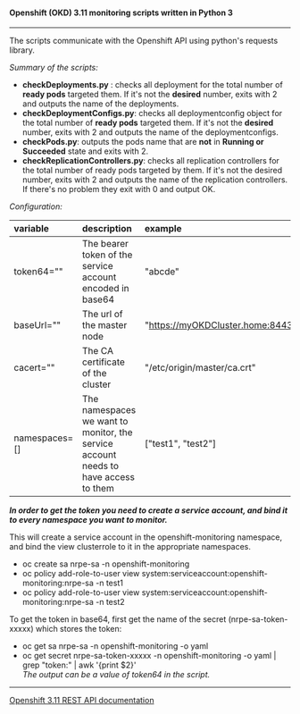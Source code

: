 #### Openshift (OKD) 3.11 monitoring scripts written in Python 3
---
The scripts communicate with the Openshift API using python's requests library.

*Summary of the scripts:*
- __checkDeployments.py__ : checks all deployment for the total number of __ready pods__ targeted them. If it's not the __desired__ number, exits with 2 and outputs the name of the deployments. 
- __checkDeploymentConfigs.py__: checks all deploymentconfig object for the total number of __ready pods__ targeted them. If it's not the __desired__ number, exits with 2 and outputs the name of the deploymentconfigs.
- __checkPods.py__: outputs the pods name that are __not__ in __Running or Succeeded__ state and exits with 2.
- __checkReplicationControllers.py__: checks all replication controllers for the total number of ready pods targeted by them. If it's not the desired number, exits with 2 and outputs the name of the replication controllers.  
If there's no problem they exit with 0 and output OK.

*Configuration:*

| variable | description | example |
| :--- | :--- | :--- |
| token64="" | The bearer token of the service account encoded in base64 | "abcde" |
| baseUrl="" | The url of the master node | "https://myOKDCluster.home:8443" | 
| cacert="" | The CA certificate of the cluster | "/etc/origin/master/ca.crt" |  
| namespaces=[] | The namespaces we want to monitor, the service account needs to have access to them | ["test1", "test2"] |  

*__In order to get the token you need to create a service account, and bind it to every namespace you want to monitor.__*

This will create a service account in the openshift-monitoring namespace, and bind the view clusterrole to it in the appropriate namespaces.  
- oc create sa nrpe-sa -n openshift-monitoring  
- oc policy add-role-to-user view system:serviceaccount:openshift-monitoring:nrpe-sa -n test1  
- oc policy add-role-to-user view system:serviceaccount:openshift-monitoring:nrpe-sa -n test2

To get the token in base64, first get the name of the secret (nrpe-sa-token-xxxxx) which stores the token:
- oc get sa nrpe-sa -n openshift-monitoring -o yaml
- oc get secret nrpe-sa-token-xxxxx -n openshift-monitoring -o yaml | grep "token:" | awk '{print $2}'  
*The output can be a value of token64 in the script.*  

---
[Openshift 3.11 REST API documentation](https://docs.openshift.com/container-platform/3.11/rest_api/)

